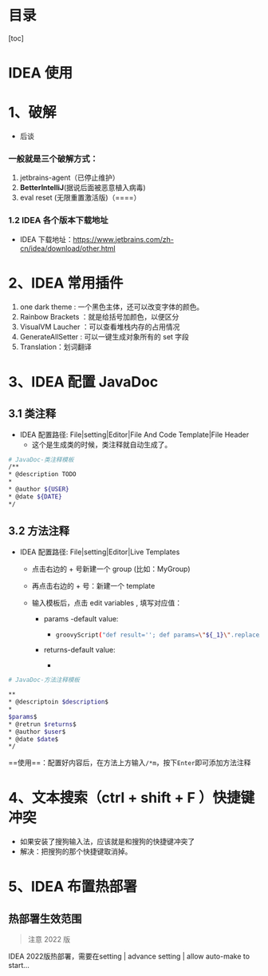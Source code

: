 # 目录

[toc]

# IDEA 使用

# 1、破解

- 后谈

### 一般就是三个破解方式：

1. jetbrains-agent（已停止维护）
2. **BetterIntelliJ**(据说后面被恶意植入病毒)
3. eval reset (无限重置激活版)（====）

### 1.2 IDEA 各个版本下载地址

- IDEA 下载地址：https://www.jetbrains.com/zh-cn/idea/download/other.html

# 2、IDEA 常用插件

1. one dark theme : 一个黑色主体，还可以改变字体的颜色。
2. Rainbow Brackets ：就是给括号加颜色，以便区分
3. VisualVM Laucher ：可以查看堆栈内存的占用情况
4. GenerateAllSetter : 可以一键生成对象所有的 set 字段
5. Translation：划词翻译



# 3、IDEA 配置 JavaDoc

## 3.1 类注释

- IDEA 配置路径: File|setting|Editor|File And Code Template|File Header
  - 这个是生成类的时候，类注释就自动生成了。

```sh
# JavaDoc-类注释模板
/**
* @description TODO
* 
* @author ${USER}
* @date ${DATE}
*/
```



## 3.2 方法注释

- IDEA 配置路径: File|setting|Editor|Live Templates

  - 点击右边的 + 号新建一个 group (比如：MyGroup)

  - 再点击右边的 + 号：新建一个 template

  - 输入模板后，点击 edit variables , 填写对应值：

    - params -default value: 

      - ```sh
        groovyScript("def result=''; def params=\"${_1}\".replaceAll('[\\\\[|\\\\]|\\\\s]', '').split(',').toList(); for(i = 0; i < params.size(); i++) {result+='* @param: ' + params[i] + ((i < params.size() - 1) ? '\\n ' : '')};return result", methodParameters())
        ```

    - returns-default value:

      - 

```sh
# JavaDoc-方法注释模板

**
* @descriptoin $description$
* 
$params$
* @retrun $returns$
* @author $user$
* @date $date$
*/
```



==使用==：配置好内容后，在方法上方输入`/*m`，按下`Enter`即可添加方法注释





# 4、文本搜索（ctrl + shift + F ）快捷键冲突

- 如果安装了搜狗输入法，应该就是和搜狗的快捷键冲突了
- 解决：把搜狗的那个快捷键取消掉。





# 5、IDEA  布置热部署



## 热部署生效范围







> 注意 2022 版

IDEA 2022版热部署，需要在setting |  advance setting | allow auto-make to start... 
